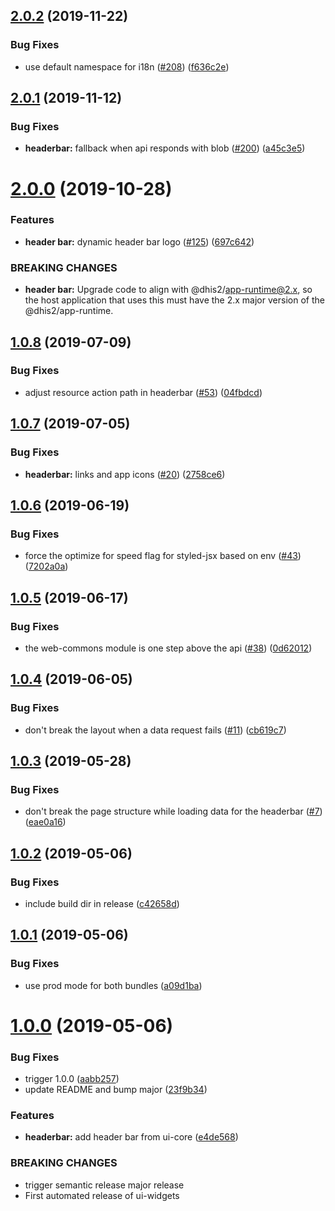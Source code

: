 ## [2.0.2](https://github.com/dhis2/ui-widgets/compare/v2.0.1...v2.0.2) (2019-11-22)


### Bug Fixes

* use default namespace for i18n ([#208](https://github.com/dhis2/ui-widgets/issues/208)) ([f636c2e](https://github.com/dhis2/ui-widgets/commit/f636c2e44194b2b272874f3b47b72a7ac3349d8e))

## [2.0.1](https://github.com/dhis2/ui-widgets/compare/v2.0.0...v2.0.1) (2019-11-12)


### Bug Fixes

* **headerbar:** fallback when api responds with blob ([#200](https://github.com/dhis2/ui-widgets/issues/200)) ([a45c3e5](https://github.com/dhis2/ui-widgets/commit/a45c3e5aeb29c2b71dac5c945187a5cd74e70a3d))

# [2.0.0](https://github.com/dhis2/ui-widgets/compare/v1.0.8...v2.0.0) (2019-10-28)


### Features

* **header bar:** dynamic header bar logo ([#125](https://github.com/dhis2/ui-widgets/issues/125)) ([697c642](https://github.com/dhis2/ui-widgets/commit/697c6420d3c6af4f1aaa3a8c96b31af1ce1f9e19))


### BREAKING CHANGES

* **header bar:** Upgrade code to align with @dhis2/app-runtime@2.x, so the host application that uses this must have the 2.x major version of the @dhis2/app-runtime.

## [1.0.8](https://github.com/dhis2/ui-widgets/compare/v1.0.7...v1.0.8) (2019-07-09)


### Bug Fixes

* adjust resource action path in headerbar ([#53](https://github.com/dhis2/ui-widgets/issues/53)) ([04fbdcd](https://github.com/dhis2/ui-widgets/commit/04fbdcd))

## [1.0.7](https://github.com/dhis2/ui-widgets/compare/v1.0.6...v1.0.7) (2019-07-05)


### Bug Fixes

* **headerbar:** links and app icons ([#20](https://github.com/dhis2/ui-widgets/issues/20)) ([2758ce6](https://github.com/dhis2/ui-widgets/commit/2758ce6))

## [1.0.6](https://github.com/dhis2/ui-widgets/compare/v1.0.5...v1.0.6) (2019-06-19)


### Bug Fixes

* force the optimize for speed flag for styled-jsx based on env ([#43](https://github.com/dhis2/ui-widgets/issues/43)) ([7202a0a](https://github.com/dhis2/ui-widgets/commit/7202a0a))

## [1.0.5](https://github.com/dhis2/ui-widgets/compare/v1.0.4...v1.0.5) (2019-06-17)


### Bug Fixes

* the web-commons module is one step above the api ([#38](https://github.com/dhis2/ui-widgets/issues/38)) ([0d62012](https://github.com/dhis2/ui-widgets/commit/0d62012))

## [1.0.4](https://github.com/dhis2/ui-widgets/compare/v1.0.3...v1.0.4) (2019-06-05)


### Bug Fixes

* don't break the layout when a data request fails ([#11](https://github.com/dhis2/ui-widgets/issues/11)) ([cb619c7](https://github.com/dhis2/ui-widgets/commit/cb619c7))

## [1.0.3](https://github.com/dhis2/ui-widgets/compare/v1.0.2...v1.0.3) (2019-05-28)


### Bug Fixes

* don't break the page structure while loading data for the headerbar ([#7](https://github.com/dhis2/ui-widgets/issues/7)) ([eae0a16](https://github.com/dhis2/ui-widgets/commit/eae0a16))

## [1.0.2](https://github.com/dhis2/ui-widgets/compare/v1.0.1...v1.0.2) (2019-05-06)


### Bug Fixes

* include build dir in release ([c42658d](https://github.com/dhis2/ui-widgets/commit/c42658d))

## [1.0.1](https://github.com/dhis2/ui-widgets/compare/v1.0.0...v1.0.1) (2019-05-06)


### Bug Fixes

* use prod mode for both bundles ([a09d1ba](https://github.com/dhis2/ui-widgets/commit/a09d1ba))

# [1.0.0](https://github.com/dhis2/ui-widgets/compare/v0.1.0...v1.0.0) (2019-05-06)


### Bug Fixes

* trigger 1.0.0 ([aabb257](https://github.com/dhis2/ui-widgets/commit/aabb257))
* update README and bump major ([23f9b34](https://github.com/dhis2/ui-widgets/commit/23f9b34))


### Features

* **headerbar:** add header bar from ui-core ([e4de568](https://github.com/dhis2/ui-widgets/commit/e4de568))


### BREAKING CHANGES

* trigger semantic release major release
* First automated release of ui-widgets

